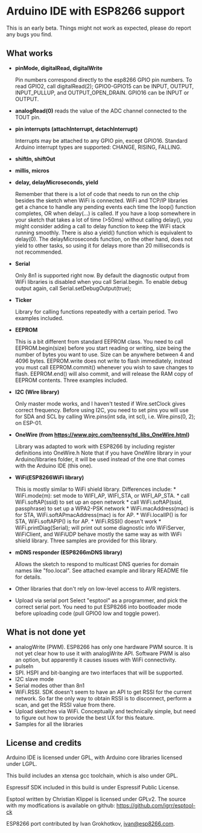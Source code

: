 Arduino IDE with ESP8266 support
================================

This is an early beta. Things might not work as expected, please do report any bugs you find.

What works
----------

- **pinMode, digitalRead, digitalWrite**

	Pin numbers correspond directly to the esp8266 GPIO pin numbers. To read GPIO2,
	call digitalRead(2);
	GPIO0-GPIO15 can be INPUT, OUTPUT, INPUT_PULLUP, and OUTPUT_OPEN_DRAIN.
	GPIO16 can be INPUT or OUTPUT.

- **analogRead(0)** reads the value of the ADC channel connected to the TOUT pin.

- **pin interrupts (attachInterrupt, detachInterrupt)**

	Interrupts may be attached to any GPIO pin, except GPIO16. Standard Arduino interrupt 
	types are supported: CHANGE, RISING, FALLING.

- **shiftIn, shiftOut**
- **millis, micros**
- **delay, delayMicroseconds, yield**

	Remember that there is a lot of code that needs to run on the chip besides the sketch 
	when WiFi is connected. WiFi and TCP/IP libraries get a chance to handle any pending
	events each time the loop() function completes, OR when delay(...) is called.
	If you have a loop somewhere in your sketch that takes a lot of time (>50ms) without
	calling delay(), you might consider adding a call to delay function to keep the WiFi
	stack running smoothly.
	There is also a yield() function which is equivalent to delay(0). The delayMicroseconds
	function, on the other hand, does not yield to other tasks, so using it for delays
	more than 20 milliseconds is not recommended.

- **Serial**

	Only 8n1 is supported right now. By default the diagnostic output from WiFi 
	libraries is disabled when you call Serial.begin. To enable debug output again,
	call Serial.setDebugOutput(true);

- **Ticker**

	Library for calling functions repeatedly with a certain period. Two examples included.

- **EEPROM**

	This is a bit different from standard EEPROM class. You need to call EEPROM.begin(size)
	before you start reading or writing, size being the number of bytes you want to use.
	Size can be anywhere between 4 and 4096 bytes.
	EEPROM.write does not write to flash immediately, instead you must call EEPROM.commit()
	whenever you wish to save changes to flash. EEPROM.end() will also commit, and will
	release the RAM copy of EEPROM contents. 
	Three examples included.

- **I2C (Wire library)**

	Only master mode works, and I haven't tested if Wire.setClock gives correct frequency.
	Before using I2C, you need to set pins you will use for SDA and SCL by calling
	Wire.pins(int sda, int scl), i.e. Wire.pins(0, 2); on ESP-01.

- **OneWire (from https://www.pjrc.com/teensy/td_libs_OneWire.html)**

	Library was adapted to work with ESP8266 by including register definitions into OneWire.h
	Note that if you have OneWire library in your Arduino/libraries folder, it will be used
	instead of the one that comes with the Arduino IDE (this one).

- **WiFi(ESP8266WiFi library)**

	This is mostly similar to WiFi shield library. Differences include:
		* WiFi.mode(m): set mode to WIFI_AP, WIFI_STA, or WIFI_AP_STA.
		* call WiFi.softAP(ssid) to set up an open network
		* call WiFi.softAP(ssid, passphrase) to set up a WPA2-PSK network
		* WiFi.macAddress(mac) is for STA, WiFi.softAPmacAddress(mac) is for AP.
		* WiFi.localIP() is for STA, WiFi.softAPIP() is for AP.
		* WiFi.RSSI() doesn't work
		* WiFi.printDiag(Serial); will print out some diagnostic info
	WiFiServer, WiFiClient, and WiFiUDP behave mostly the same way as with WiFi shield library.
	Three samples are provided for this library.

- **mDNS responder (ESP8266mDNS library)**

	Allows the sketch to respond to multicast DNS queries for domain names like "foo.local".
	See attached example and library README file for details.

- Other libraries that don't rely on low-level access to AVR registers.

- Upload via serial port
	Select "esptool" as a programmer, and pick the correct serial port.
	You need to put ESP8266 into bootloader mode before uploading code (pull GPIO0 low and 
	toggle power).

What is not done yet
--------------------

- analogWrite (PWM). ESP8266 has only one hardware PWM source. It is not yet clear how to use it with analogWrite API. Software PWM is also an option, but apparently it causes issues with WiFi connectivity.
- pulseIn
- SPI. HSPI and bit-banging are two interfaces that will be supported.
- I2C slave mode
- Serial modes other than 8n1
- WiFi.RSSI. SDK doesn't seem to have an API to get RSSI for the current network. So far the only
	way to obtain RSSI is to disconnect, perform a scan, and get the RSSI value from there.
- Upload sketches via WiFi. Conceptually and technically simple, but need to figure out how to provide the best UX for this feature.
- Samples for all the libraries


License and credits
-------------------

Arduino IDE is licensed under GPL, with Arduino core libraries licensed under LGPL.

This build includes an xtensa gcc toolchain, which is also under GPL.

Espressif SDK included in this build is under Espressif Public License.

Esptool written by Christian Klippel is licensed under GPLv2. 
The source with my modfications is available on github: https://github.com/igrr/esptool-ck

ESP8266 port contributed by Ivan Grokhotkov, ivan@esp8266.com.


